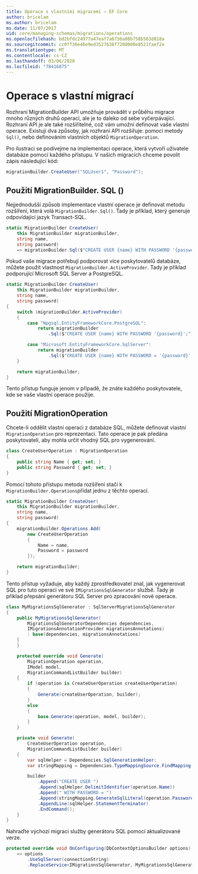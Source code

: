 ```yaml
---
title: Operace s vlastními migracemi – EF Core
author: bricelam
ms.author: bricelam
ms.date: 11/07/2017
uid: core/managing-schemas/migrations/operations
ms.openlocfilehash: bd2bfdc24977a47eaf7a6756a88b758b563d818a
ms.sourcegitcommit: cc0ff36e46e9ed3527638f7208000e8521faef2e
ms.translationtype: MT
ms.contentlocale: cs-CZ
ms.lasthandoff: 03/06/2020
ms.locfileid: "78416875"
---
```

# <a name="custom-migrations-operations"></a>Operace s vlastní migrací

Rozhraní MigrationBuilder API umožňuje provádět v průběhu migrace mnoho různých druhů operací, ale je to daleko od sebe vyčerpávající. Rozhraní API je ale také rozšiřitelné, což vám umožní definovat vaše vlastní operace. Existují dva způsoby, jak rozhraní API rozšiřuje: pomocí metody `Sql()`, nebo definováním vlastních objektů `MigrationOperation`.

Pro ilustraci se podívejme na implementaci operace, která vytvoří uživatele databáze pomocí každého přístupu. V našich migracích chceme povolit zápis následující kód:

``` csharp
migrationBuilder.CreateUser("SQLUser1", "Password");
```

## <a name="using-migrationbuildersql"></a>Použití MigrationBuilder. SQL ()

Nejjednodušší způsob implementace vlastní operace je definovat metodu rozšíření, která volá `MigrationBuilder.Sql()`. Tady je příklad, který generuje odpovídající jazyk Transact-SQL.

``` csharp
static MigrationBuilder CreateUser(
    this MigrationBuilder migrationBuilder,
    string name,
    string password)
    => migrationBuilder.Sql($"CREATE USER {name} WITH PASSWORD '{password}';");
```

Pokud vaše migrace potřebují podporovat více poskytovatelů databáze, můžete použít vlastnost `MigrationBuilder.ActiveProvider`. Tady je příklad podporující Microsoft SQL Server a PostgreSQL.

``` csharp
static MigrationBuilder CreateUser(
    this MigrationBuilder migrationBuilder,
    string name,
    string password)
{
    switch (migrationBuilder.ActiveProvider)
    {
        case "Npgsql.EntityFrameworkCore.PostgreSQL":
            return migrationBuilder
                .Sql($"CREATE USER {name} WITH PASSWORD '{password}';");

        case "Microsoft.EntityFrameworkCore.SqlServer":
            return migrationBuilder
                .Sql($"CREATE USER {name} WITH PASSWORD = '{password}';");
    }

    return migrationBuilder;
}
```

Tento přístup funguje jenom v případě, že znáte každého poskytovatele, kde se vaše vlastní operace použije.

## <a name="using-a-migrationoperation"></a>Použití MigrationOperation

Chcete-li oddělit vlastní operaci z databáze SQL, můžete definovat vlastní `MigrationOperation` pro reprezentaci. Tato operace je pak předána poskytovateli, aby mohla určit vhodný SQL pro vygenerování.

``` csharp
class CreateUserOperation : MigrationOperation
{
    public string Name { get; set; }
    public string Password { get; set; }
}
```

Pomocí tohoto přístupu metoda rozšíření stačí k `MigrationBuilder.Operations`přidat jednu z těchto operací.

``` csharp
static MigrationBuilder CreateUser(
    this MigrationBuilder migrationBuilder,
    string name,
    string password)
{
    migrationBuilder.Operations.Add(
        new CreateUserOperation
        {
            Name = name,
            Password = password
        });

    return migrationBuilder;
}
```

Tento přístup vyžaduje, aby každý zprostředkovatel znal, jak vygenerovat SQL pro tuto operaci ve své `IMigrationsSqlGenerator` službě. Tady je příklad přepsání generátoru SQL Server pro zpracování nové operace.

``` csharp
class MyMigrationsSqlGenerator : SqlServerMigrationsSqlGenerator
{
    public MyMigrationsSqlGenerator(
        MigrationsSqlGeneratorDependencies dependencies,
        IMigrationsAnnotationProvider migrationsAnnotations)
        : base(dependencies, migrationsAnnotations)
    {
    }

    protected override void Generate(
        MigrationOperation operation,
        IModel model,
        MigrationCommandListBuilder builder)
    {
        if (operation is CreateUserOperation createUserOperation)
        {
            Generate(createUserOperation, builder);
        }
        else
        {
            base.Generate(operation, model, builder);
        }
    }

    private void Generate(
        CreateUserOperation operation,
        MigrationCommandListBuilder builder)
    {
        var sqlHelper = Dependencies.SqlGenerationHelper;
        var stringMapping = Dependencies.TypeMappingSource.FindMapping(typeof(string));

        builder
            .Append("CREATE USER ")
            .Append(sqlHelper.DelimitIdentifier(operation.Name))
            .Append(" WITH PASSWORD = ")
            .Append(stringMapping.GenerateSqlLiteral(operation.Password))
            .AppendLine(sqlHelper.StatementTerminator)
            .EndCommand();
    }
}
```

Nahraďte výchozí migraci služby generátoru SQL pomocí aktualizované verze.

``` csharp
protected override void OnConfiguring(DbContextOptionsBuilder options)
    => options
        .UseSqlServer(connectionString)
        .ReplaceService<IMigrationsSqlGenerator, MyMigrationsSqlGenerator>();
```
